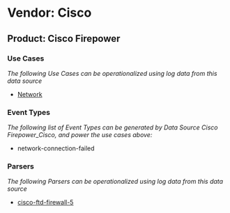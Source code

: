 Vendor: Cisco
=============
Product: Cisco Firepower
------------------------

### Use Cases

_The following Use Cases can be operationalized using log data from this data source_

* [Network](usecase_network.md)


### Event Types

_The following list of Event Types can be generated by Data Source Cisco Firepower_Cisco, and power the use cases above:_

- network-connection-failed


### Parsers

_The following Parsers can be operationalized using log data from this data source_

* [cisco-ftd-firewall-5](parserContent_cisco-ftd-firewall-5.md)
